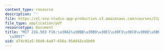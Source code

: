```yaml
---
content_type: resource
description: ''
file: https://ol-ocw-studio-app-production.s3.amazonaws.com/courses/21g-503-japanese-iii-fall-2019/d74c91a556d06ad7656a95dd42ca5b69_MIT21G_503F16_track08_ja_300k.pdf
file_type: application/pdf
resourcetype: Document
title: "MIT 21G.503 F16:\u30A2\u30BB\u30B9\u30E1\u30F3\u30C8\u306E\u5BFE\u7B56\u5199\
  \u3057"
uid: d74c91a5-56d0-6ad7-656a-95dd42ca5b69
---
```

